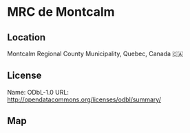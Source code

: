 # MRC de Montcalm
    
## Location

Montcalm Regional County Municipality, Quebec, Canada 🇨🇦

## License

Name: ODbL-1.0
URL: http://opendatacommons.org/licenses/odbl/summary/

## Map

<WorldMap topic="public-transport/rtfs-rt/MRC_de_Montcalm/vehicle_positions/#" />
